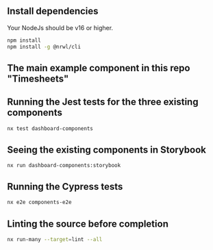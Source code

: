 ## Install dependencies

Your NodeJs should be v16 or higher.

```bash
npm install
npm install -g @nrwl/cli
```

## The main example component in this repo "Timesheets"

## Running the Jest tests for the three existing components

```bash
nx test dashboard-components
```

## Seeing the existing components in Storybook

```
nx run dashboard-components:storybook
```

## Running the Cypress tests

```bash
nx e2e components-e2e
```

## Linting the source before completion

```bash
nx run-many --target=lint --all
```
